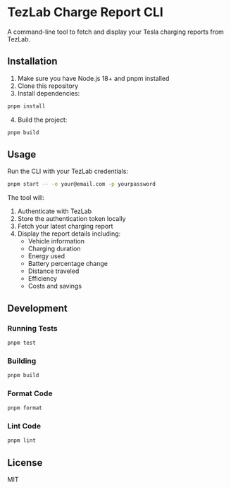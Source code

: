 # TezLab Charge Report CLI

A command-line tool to fetch and display your Tesla charging reports from TezLab.

## Installation

1. Make sure you have Node.js 18+ and pnpm installed
2. Clone this repository
3. Install dependencies:
```bash
pnpm install
```
4. Build the project:
```bash
pnpm build
```

## Usage

Run the CLI with your TezLab credentials:

```bash
pnpm start -- -e your@email.com -p yourpassword
```

The tool will:
1. Authenticate with TezLab
2. Store the authentication token locally
3. Fetch your latest charging report
4. Display the report details including:
   - Vehicle information
   - Charging duration
   - Energy used
   - Battery percentage change
   - Distance traveled
   - Efficiency
   - Costs and savings

## Development

### Running Tests

```bash
pnpm test
```

### Building

```bash
pnpm build
```

### Format Code

```bash
pnpm format
```

### Lint Code

```bash
pnpm lint
```

## License

MIT 